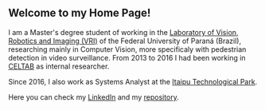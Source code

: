 ## Welcome to my Home Page!

I am a Master's degree student of working in the [Laboratory of Vision, Robotics and Imaging (VRI)](https://web.inf.ufpr.br/vri/) of the Federal University of Paraná (Brazil), researching mainly in Computer Vision, more specificaly with pedestrian detection in video surveillance. From 2013 to 2016 I had been working in [CELTAB](https://www.pti.org.br/celtab) as internal researcher.

Since 2016, I also work as Systems Analyst at the [Itaipu Technological Park](pti.org.br/en).

Here you can check my [LinkedIn](https://www.linkedin.com/in/gustavovaliati) and my [repository](https://github.com/gustavovaliati).
